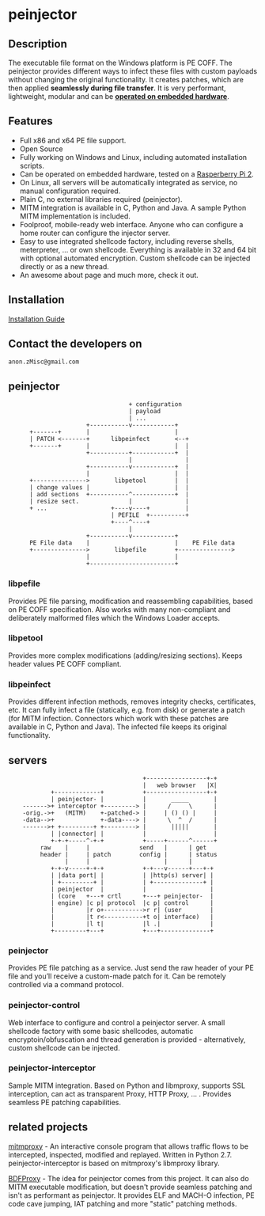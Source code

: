 # peinjector

## Description
The executable file format on the Windows platform is PE COFF. The peinjector provides different ways to infect these files with custom payloads without changing the original functionality. It creates patches, which are then applied **seamlessly during file transfer**. It is very performant, lightweight, modular and can be **[operated on embedded hardware](https://github.com/JonDoNym/peinjector/wiki/Guide:-Raspberry-Pi-image)**.	

## Features
-	Full x86 and x64 PE file support.
-	Open Source
-	Fully working on Windows and Linux, including automated installation scripts.
-	Can be  operated on embedded hardware, tested on a [Rasperberry Pi 2](https://github.com/JonDoNym/peinjector/wiki/Guide:-Raspberry-Pi-image).
-	On Linux, all servers will be automatically integrated as service, no manual configuration required.
-	Plain C, no external libraries required (peinjector). 
-	MITM integration is available in C, Python and Java. A sample Python MITM implementation is included.
-	Foolproof, mobile-ready web interface. Anyone who can configure a home router can configure the injector server.
-	Easy to use integrated shellcode factory, including reverse shells, meterpreter, ... or own shellcode. Everything is available in 32 and 64 bit with optional automated encryption. Custom shellcode can be injected directly or as a new thread. 
-	An awesome about page and much more, check it out.

## Installation
[Installation Guide](https://github.com/JonDoNym/peinjector/wiki/Guide:-installation-(Ubuntu-14.04))

## Contact the developers on
```
anon.zMisc@gmail.com
```

## peinjector
                                      + configuration                  
                                      | payload                        
                                      | ...                            
                          +-----------v------------+                   
          +-------+       |                        |                   
          | PATCH <-------+      libpeinfect       <--+                
          +-------+       |                        |  |                
                          +-----------+------------+  |                
                                      |               |                
                          +-----------v------------+  |                
                          |                        |  |                
          +--------------->       libpetool        |  |                
          | change values |                        |  |                
          | add sections  +-----------^------------+  |                
          | resize sect.              |               |                
          + ...                  +----v----+          |                
                                 | PEFILE  +----------+                
                                 +----^----+                           
                                      |                                
                          +-----------v------------+                   
          PE File data    |                        |    PE File data   
          +--------------->       libpefile        +--------------->   
                          |                        |                   
                          +------------------------+   


### libpefile
Provides PE file parsing, modification and reassembling capabilities, based on PE COFF specification. Also works with many non-compliant and deliberately malformed files which the Windows Loader accepts.

### libpetool
Provides more complex modifications (adding/resizing sections). Keeps header values PE COFF compliant.

### libpeinfect
Provides different infection methods, removes integrity checks, certificates, etc. It can fully infect a file (statically, e.g. from disk) or generate a patch (for MITM infection. Connectors which work with these patches are available in C, Python and Java). The infected file keeps its original functionality.

## servers
                                          +-----------------+-+
                                          |   web browser   |X|
                +-------------+           +-----------------+-+
                | peinjector- |           |       _____       |
        ------->+ interceptor +---------> |      /     \      |
        -orig.->+   (MITM)    +-patched-> |     | () () |     |
        -data-->+             +-data----> |      \  ^  /      |
        ------->+ +---------+ +---------> |       |||||       |
                | |connector| |           |                   |
                +-+-+-----^-+-+           +-----+------^------+
             raw    |     |              send   |      | get   
             header |     | patch        config |      | status
                    |     |                     |      |       
                +-+-v-----+-+-+           +-+---v------+---+-+ 
                | |data port| |           | |http(s) server| | 
                | +---------+ |           | +--------------+ | 
                | peinjector  |           |                  | 
                | (core   +---+ crtl      +---+ peinjector-  | 
                | engine) |c p| protocol  |c p| control      | 
                |         |r o+----------->r r| (user        | 
                |         |t r<-----------+t o| interface)   | 
                |         |l t|           |l .|              | 
                +---------+---+           +---+--------------+ 

### peinjector
Provides PE file patching as a service. Just send the raw header of your PE file and you’ll receive a custom-made patch for it. Can be remotely controlled via a command protocol.

### peinjector-control
Web interface to configure and control a peinjector server. A small shellcode factory with some basic shellcodes, automatic encryptoin/obfuscation and thread generation is provided - alternatively, custom shellcode can be injected.

### peinjector-interceptor
Sample MITM integration. Based on Python and libmproxy, supports SSL interception, can act as transparent Proxy, HTTP Proxy, ... . Provides seamless PE patching capabilities.

## related projects

[mitmproxy](https://mitmproxy.org/) - An interactive console program that allows traffic flows to be intercepted, inspected, modified and replayed. Written in Python 2.7. peinjector-interceptor is based on mitmproxy's libmproxy library. 

[BDFProxy](https://github.com/secretsquirrel/BDFProxy) - The idea for peinjector comes from this project. It can also do MITM executable modification, but doesn't provide seamless patching and isn't as performant as peinjector. It provides ELF and MACH-O infection, PE code cave jumping, IAT patching and more "static" patching methods.
